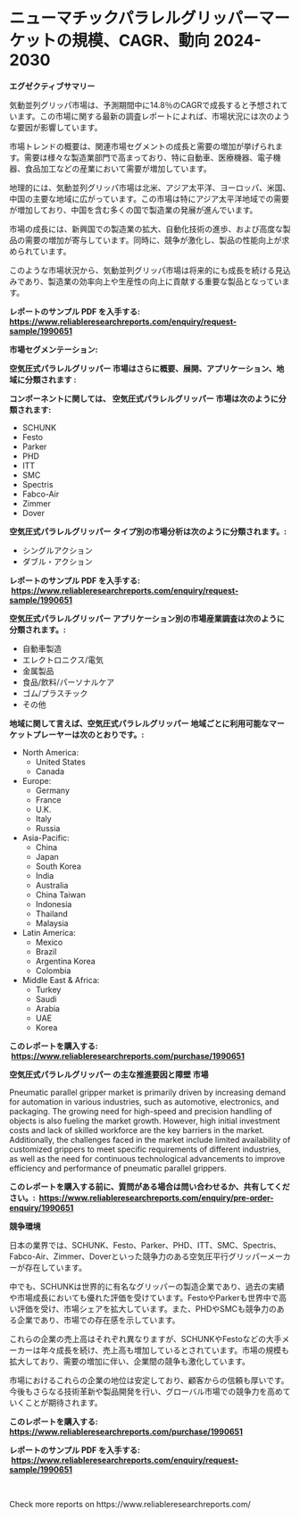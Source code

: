 <p><h1>ニューマチックパラレルグリッパーマーケットの規模、CAGR、動向 2024-2030</h1></p><p><strong>エグゼクティブサマリー</strong></p>
<p><p>気動並列グリッパ市場は、予測期間中に14.8％のCAGRで成長すると予想されています。この市場に関する最新の調査レポートによれば、市場状況には次のような要因が影響しています。</p><p>市場トレンドの概要は、関連市場セグメントの成長と需要の増加が挙げられます。需要は様々な製造業部門で高まっており、特に自動車、医療機器、電子機器、食品加工などの産業において需要が増加しています。</p><p>地理的には、気動並列グリッパ市場は北米、アジア太平洋、ヨーロッパ、米国、中国の主要な地域に広がっています。この市場は特にアジア太平洋地域での需要が増加しており、中国を含む多くの国で製造業の発展が進んでいます。</p><p>市場の成長には、新興国での製造業の拡大、自動化技術の進歩、および高度な製品の需要の増加が寄与しています。同時に、競争が激化し、製品の性能向上が求められています。</p><p>このような市場状況から、気動並列グリッパ市場は将来的にも成長を続ける見込みであり、製造業の効率向上や生産性の向上に貢献する重要な製品となっています。</p></p>
<p><strong>レポートのサンプル PDF を入手する: <a href="https://www.reliableresearchreports.com/enquiry/request-sample/1990651">https://www.reliableresearchreports.com/enquiry/request-sample/1990651</a></strong></p>
<p><strong>市場セグメンテーション:</strong></p>
<p><strong> 空気圧式パラレルグリッパー 市場はさらに概要、展開、アプリケーション、地域に分類されます :</strong></p>
<p><strong>コンポーネントに関しては、 空気圧式パラレルグリッパー 市場は次のように分類されます: &nbsp;</strong></p>
<p><ul><li>SCHUNK</li><li>Festo</li><li>Parker</li><li>PHD</li><li>ITT</li><li>SMC</li><li>Spectris</li><li>Fabco-Air</li><li>Zimmer</li><li>Dover</li></ul></p>
<p><strong> 空気圧式パラレルグリッパー タイプ別の市場分析は次のように分類されます。:</strong></p>
<p><ul><li>シングルアクション</li><li>ダブル・アクション</li></ul></p>
<p><strong>レポートのサンプル PDF を入手する: &nbsp;<a href="https://www.reliableresearchreports.com/enquiry/request-sample/1990651">https://www.reliableresearchreports.com/enquiry/request-sample/1990651</a></strong></p>
<p><strong> 空気圧式パラレルグリッパー アプリケーション別の市場産業調査は次のように分類されます。:</strong></p>
<p><ul><li>自動車製造</li><li>エレクトロニクス/電気</li><li>金属製品</li><li>食品/飲料/パーソナルケア</li><li>ゴム/プラスチック</li><li>その他</li></ul></p>
<p><strong>地域に関して言えば、空気圧式パラレルグリッパー 地域ごとに利用可能なマーケットプレーヤーは次のとおりです。:</strong></p>
<p><ul>
    <li>
        North America:
        <ul>
            <li>United States</li>
            <li>Canada</li>
        </ul>
    </li>
    <li>
        Europe:
        <ul>
            <li>Germany</li>
            <li>France</li>
            <li>U.K.</li>
            <li>Italy</li>
            <li>Russia</li>
        </ul>
    </li>
    <li>
        Asia-Pacific:
        <ul>
            <li>China</li>
            <li>Japan</li>
            <li>South Korea</li>
            <li>India</li>
            <li>Australia</li>
            <li>China Taiwan</li>
            <li>Indonesia</li>
            <li>Thailand</li>
            <li>Malaysia</li>
        </ul>
    </li>
    <li>
        Latin America:
        <ul>
            <li>Mexico</li>
            <li>Brazil</li>
            <li>Argentina Korea</li>
            <li>Colombia</li>
        </ul>
    </li>
    <li>
        Middle East & Africa:
        <ul>
            <li>Turkey</li>
            <li>Saudi</li>
            <li>Arabia</li>
            <li>UAE</li>
            <li>Korea</li>
        </ul>
    </li>
    </ul></p>
<p><strong>このレポートを購入する: &nbsp;<a href="https://www.reliableresearchreports.com/purchase/1990651">https://www.reliableresearchreports.com/purchase/1990651</a></strong></p>
<p><strong>空気圧式パラレルグリッパー の主な推進要因と障壁 市場</strong></p>
<p><p>Pneumatic parallel gripper market is primarily driven by increasing demand for automation in various industries, such as automotive, electronics, and packaging. The growing need for high-speed and precision handling of objects is also fueling the market growth. However, high initial investment costs and lack of skilled workforce are the key barriers in the market. Additionally, the challenges faced in the market include limited availability of customized grippers to meet specific requirements of different industries, as well as the need for continuous technological advancements to improve efficiency and performance of pneumatic parallel grippers.</p></p>
<p><strong>このレポートを購入する前に、質問がある場合は問い合わせるか、共有してください。:&nbsp; <a href="https://www.reliableresearchreports.com/enquiry/pre-order-enquiry/1990651">https://www.reliableresearchreports.com/enquiry/pre-order-enquiry/1990651</a></strong></p>
<p><strong>競争環境</strong></p>
<p><p>日本の業界では、SCHUNK、Festo、Parker、PHD、ITT、SMC、Spectris、Fabco-Air、Zimmer、Doverといった競争力のある空気圧平行グリッパーメーカーが存在しています。</p><p>中でも、SCHUNKは世界的に有名なグリッパーの製造企業であり、過去の実績や市場成長においても優れた評価を受けています。FestoやParkerも世界中で高い評価を受け、市場シェアを拡大しています。また、PHDやSMCも競争力のある企業であり、市場での存在感を示しています。</p><p>これらの企業の売上高はそれぞれ異なりますが、SCHUNKやFestoなどの大手メーカーは年々成長を続け、売上高も増加しているとされています。市場の規模も拡大しており、需要の増加に伴い、企業間の競争も激化しています。</p><p>市場におけるこれらの企業の地位は安定しており、顧客からの信頼も厚いです。今後もさらなる技術革新や製品開発を行い、グローバル市場での競争力を高めていくことが期待されます。</p></p>
<p><strong>このレポートを購入する: &nbsp; <a href="https://www.reliableresearchreports.com/purchase/1990651">https://www.reliableresearchreports.com/purchase/1990651</a></strong></p>
<p><strong>レポートのサンプル PDF を入手する: &nbsp;<a href="https://www.reliableresearchreports.com/enquiry/request-sample/1990651">https://www.reliableresearchreports.com/enquiry/request-sample/1990651</a></strong><strong></strong></p>
<p>&nbsp;</p>
<p>Check more reports on https://www.reliableresearchreports.com/</p>